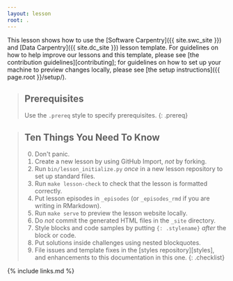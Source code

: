 ```yaml
---
layout: lesson
root: .
---
```


This lesson shows how to use the
[Software Carpentry]({{ site.swc_site }}) and
[Data Carpentry]({{ site.dc_site }}) lesson template.
For guidelines on how to help improve our lessons and this template,
please see [the contribution guidelines][contributing];
for guidelines on how to set up your machine to preview changes locally,
please see [the setup instructions]({{ page.root }}/setup/).

> ## Prerequisites
>
> Use the `.prereq` style to specify prerequisites.
{: .prereq}

> ## Ten Things You Need To Know
>
> 0.  Don't panic.
> 1.  Create a new lesson by using GitHub Import, *not* by forking.
> 2.  Run `bin/lesson_initialize.py` *once* in a new lesson repository to set up standard files.
> 3.  Run `make lesson-check` to check that the lesson is formatted correctly.
> 4.  Put lesson episodes in `_episodes` (or `_episodes_rmd` if you are writing in RMarkdown).
> 5.  Run `make serve` to preview the lesson website locally.
> 6.  Do *not* commit the generated HTML files in the `_site` directory.
> 7.  Style blocks and code samples by putting `{: .stylename}` *after* the block or code.
> 8.  Put solutions inside challenges using nested blockquotes.
> 9.  File issues and template fixes in the [styles repository][styles],
>     and enhancements to this documentation in this one.
{: .checklist}

{% include links.md %}
